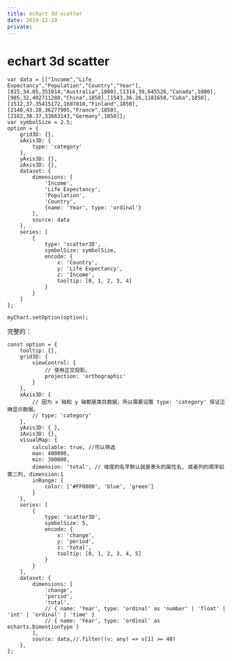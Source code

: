 ```yaml
---
title: echart 3d scatter
date: 2019-12-19
private: 
---
```

# echart 3d scatter

    var data = [["Income","Life Expectancy","Population","Country","Year"],[815,34.05,351014,"Australia",1800],[1314,39,645526,"Canada",1800],[985,32,402711280,"China",1850],[1543,36.26,1181650,"Cuba",1850],[1512,37.35415172,1607810,"Finland",1850],[2146,43.28,36277905,"France",1850],[2182,38.37,33663143,"Germany",1850]];
    var symbolSize = 2.5;
    option = {
        grid3D: {},
        xAxis3D: {
            type: 'category'
        },
        yAxis3D: {},
        zAxis3D: {},
        dataset: {
            dimensions: [
                'Income',
                'Life Expectancy',
                'Population',
                'Country',
                {name: 'Year', type: 'ordinal'}
            ],
            source: data
        },
        series: [
            {
                type: 'scatter3D',
                symbolSize: symbolSize,
                encode: {
                    x: 'Country',
                    y: 'Life Expectancy',
                    z: 'Income',
                    tooltip: [0, 1, 2, 3, 4]
                }
            }
        ]
    };

    myChart.setOption(option);

完整的：

    const option = {
        tooltip: {},
        grid3D: {
            viewControl: {
                // 使用正交投影。
                projection: 'orthographic'
            }
        },
        xAxis3D: {
            // 因为 x 轴和 y 轴都是类目数据，所以需要设置 type: 'category' 保证正确显示数据。
            // type: 'category'
        },
        yAxis3D: { },
        zAxis3D: {},
        visualMap: {
            calculable: true, //可以筛选
            max: 400000,
            min: 300000,
            dimension: 'total', // 维度的名字默认就是表头的属性名, 或者列的顺序如第二列, dimension:1
            inRange: {
                color: ['#FF0000', 'blue', 'green']
            }
        },
        series: [
            {
                type: 'scatter3D',
                symbolSize: 5,
                encode: {
                    x: 'change',
                    y: 'period',
                    z: 'total',
                    tooltip: [0, 1, 2, 3, 4, 5]
                }
            }
        ],
        dataset: {
            dimensions: [
                'change',
                'period',
                'total',
                // { name: 'Year', type: 'ordinal' as 'number' | 'float' | 'int' | 'ordinal' | 'time' }
                // { name: 'Year', type: 'ordinal' as echarts.DimentionType }
            ],
            source: data,//.filter((v: any) => v[1] >= 40)
        },
    };
